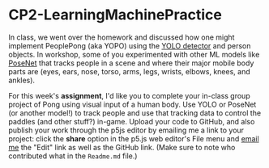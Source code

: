 # CP2-LearningMachinePractice

In class, we went over the homework and discussed how one might implement PeoplePong (aka YOPO) using the [YOLO detector](https://editor.p5js.org/ml5/sketches/K_R2cZsR8Wu) and person objects. In workshop, some of you experimented with other ML models like [PoseNet](https://editor.p5js.org/ml5/sketches/K_R2cZsR8Wu) that tracks people in a scene and where their major mobile body parts are (eyes, ears, nose, torso, arms, legs, wrists, elbows, knees, and ankles).

For this week's **assignment**, I'd like you to complete your in-class group project of Pong using visual input of a human body. Use YOLO or PoseNet (or another model!) to track people and use that tracking data to control the paddles (and other stuff?) in-game. Upload your code to GitHub, and also publish your work through the p5js editor by emailing me a link to your project: click the **share** option in the p5.js web editor's File menu and [email me](mailto:zamfi@cca.edu) the "Edit" link as well as the GitHub link. (Make sure to note who contributed what in the `Readme.md` file.)
